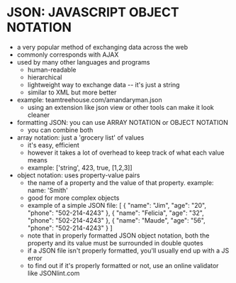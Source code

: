 # JSON: JAVASCRIPT OBJECT NOTATION
* a very popular method of exchanging data across the web
* commonly corresponds with AJAX
* used by many other languages and programs
    - human-readable
    - hierarchical
    - lightweight way to exchange data -- it's just a string
    - similar to XML but more better
* example:
	teamtreehouse.com/amandaryman.json
    - using an extension like json view or other tools can make it look
      cleaner
* formatting JSON: you can use ARRAY NOTATION or OBJECT NOTATION
    - you can combine both
* array notation: just a 'grocery list' of values
    - it's easy, efficient
    - however it takes a lot of overhead to keep track of what each value
      means
    - example:
	['string', 423, true, [1,2,3]]
* object notation: uses property-value pairs
    - the name of a property and the value of that property. example:
	name: 'Smith'
    - good for more complex objects
    - example of a simple JSON file:
	[
	    {
		"name": "Jim",
		"age": "20",
		"phone": "502-214-4243"
	    },
	    {
		"name": "Felicia",
		"age": "32",
		"phone": "502-214-4243"
	    },
	    {
		"name": "Maude",
		"age": "56",
		"phone": "502-214-4243"
	    }
	]
    - note that in properly formatted JSON object notation, both the
      property and its value must be surrounded in double quotes
    - if a JSON file isn't properly formatted, you'll usually end up with
      a JS error
    - to find out if it's properly formatted or not, use an online
      validator like JSONlint.com
